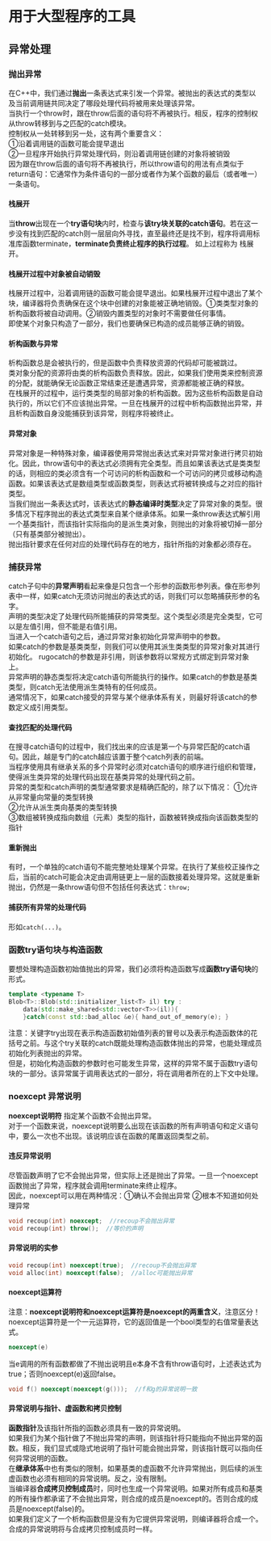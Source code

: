 # 用于大型程序的工具
## 异常处理
### 抛出异常
在C++中，我们通过**抛出**一条表达式来引发一个异常。被抛出的表达式的类型以及当前调用链共同决定了哪段处理代码将被用来处理该异常。  
当执行一个throw时，跟在throw后面的语句将不再被执行。相反，程序的控制权从throw转移到与之匹配的catch模块。  
控制权从一处转移到另一处，这有两个重要含义：  
①沿着调用链的函数可能会提早退出  
②一旦程序开始执行异常处理代码，则沿着调用链创建的对象将被销毁  
因为跟在throw后面的语句将不再被执行，所以throw语句的用法有点类似于return语句：它通常作为条件语句的一部分或者作为某个函数的最后（或者唯一）一条语句。  
#### 栈展开
当**throw**出现在一个**try语句块**内时，检查与**该try块关联的catch语句**。若在这一步没有找到匹配的catch则一层层向外寻找，直至最终还是找不到，程序将调用标准库函数terminate，**terminate负责终止程序的执行过程**。  如上过程称为 栈展开。
#### 栈展开过程中对象被自动销毁
栈展开过程中，沿着调用链的函数可能会提早退出。如果栈展开过程中退出了某个块，编译器将负责确保在这个块中创建的对象能被正确地销毁。①类类型对象的析构函数将被自动调用。②销毁内置类型的对象时不需要做任何事情。  
即使某个对象只构造了一部分，我们也要确保已构造的成员能够正确的销毁。  
#### 析构函数与异常
析构函数总是会被执行的，但是函数中负责释放资源的代码却可能被跳过。  
类对象分配的资源将由类的析构函数负责释放。因此，如果我们使用类来控制资源的分配，就能确保无论函数正常结束还是遭遇异常，资源都能被正确的释放。  
在栈展开的过程中，运行类类型的局部对象的析构函数。因为这些析构函数是自动执行的，所以它们不应该抛出异常。一旦在栈展开的过程中析构函数抛出异常，并且析构函数自身没能捕获到该异常，则程序将被终止。  
#### 异常对象
异常对象是一种特殊对象，编译器使用异常抛出表达式来对异常对象进行拷贝初始化。因此，throw语句中的表达式必须拥有完全类型。而且如果该表达式是类类型的话，则相应的类必须含有一个可访问的析构函数和一个可访问的拷贝或移动构造函数。如果该表达式是数组类型或函数类型，则表达式将被转换成与之对应的指针类型。  
当我们抛出一条表达式时，该表达式的**静态编译时类型**决定了异常对象的类型。很多情况下程序抛出的表达式类型来自某个继承体系。如果一条throw表达式解引用一个基类指针，而该指针实际指向的是派生类对象，则抛出的对象将被切掉一部分（只有基类部分被抛出）。  
抛出指针要求在任何对应的处理代码存在的地方，指针所指的对象都必须存在。

### 捕获异常
catch子句中的**异常声明**看起来像是只包含一个形参的函数形参列表。像在形参列表中一样，如果catch无须访问抛出的表达式的话，则我们可以忽略捕获形参的名字。   
声明的类型决定了处理代码所能捕获的异常类型。这个类型必须是完全类型，它可以是左值引用，但不能是右值引用。  
当进入一个catch语句之后，通过异常对象初始化异常声明中的参数。  
如果catch的参数是基类类型，则我们可以使用其派生类类型的异常对象对其进行初始化。  rugocatch的参数是非引用，则该参数将以常规方式绑定到异常对象上。  
异常声明的静态类型将决定catch语句所能执行的操作。如果catch的参数是基类类型，则catch无法使用派生类特有的任何成员。  
通常情况下，如果catch接受的异常与某个继承体系有关，则最好将该catch的参数定义成引用类型。  
#### 查找匹配的处理代码
在搜寻catch语句的过程中，我们找出来的应该是第一个与异常匹配的catch语句。因此，越是专门的catch越应该置于整个catch列表的前端。  
当程序使用具有继承关系的多个异常时必须对catch语句的顺序进行组织和管理，使得派生类异常的处理代码出现在基类异常的处理代码之前。  
异常的类型和catch声明的类型通常要求是精确匹配的，除了以下情况：
①允许从非常量向常量的类型转换  
②允许从派生类向基类的类型转换  
③数组被转换成指向数组（元素）类型的指针，函数被转换成指向该函数类型的指针  
#### 重新抛出
有时，一个单独的catch语句不能完整地处理某个异常。在执行了某些校正操作之后，当前的catch可能会决定由调用链更上一层的函数接着处理异常。这就是重新抛出，仍然是一条throw语句但不包括任何表达式：`throw;`
#### 捕获所有异常的处理代码  
形如`catch(...)`。

### 函数try语句块与构造函数
要想处理构造函数初始值抛出的异常，我们必须将构造函数写成**函数try语句块**的形式。  
```cpp
template <typename T>
Blob<T>::Blob(std::initializer_list<T> il) try :
    data(std::make_shared<std::vector<T>>(il)){
    }catch(const std::bad_alloc &e){ hand_out_of_memory(e); }
```
注意：关键字try出现在表示构造函数初始值列表的冒号以及表示构造函数体的花括号之前。与这个try关联的catch既能处理构造函数体抛出的异常，也能处理成员初始化列表抛出的异常。  
但是，初始化构造函数的参数时也可能发生异常，这样的异常不属于函数try语句块的一部分。该异常属于调用表达式的一部分，将在调用者所在的上下文中处理。

### noexcept 异常说明
**noexcept说明符** 指定某个函数不会抛出异常。  
对于一个函数来说，noexcept说明要么出现在该函数的所有声明语句和定义语句中，要么一次也不出现。该说明应该在函数的尾置返回类型之前。  
#### 违反异常说明
尽管函数声明了它不会抛出异常，但实际上还是抛出了异常。一旦一个noexcept函数抛出了异常，程序就会调用terminate来终止程序。  
因此，noexcept可以用在两种情况：①确认不会抛出异常  ②根本不知道如何处理异常  
```cpp
void recoup(int) noexcept;  //recoup不会抛出异常
void recoup(int) throw();  //等价的声明
```
#### 异常说明的实参
```cpp
void recoup(int) noexcept(true);  //recoup不会抛出异常
void alloc(int) noexcept(false);  //alloc可能抛出异常
```
#### noexcept运算符  
注意：**noexcept说明符和noexcept运算符是noexcept的两重含义**，注意区分！  
noexcept运算符是一个一元运算符，它的返回值是一个bool类型的右值常量表达式。  
```cpp
noexcept(e)
```
当e调用的所有函数都做了不抛出说明且e本身不含有throw语句时，上述表达式为true；否则noexcept(e)返回false。  
```cpp
void f() noexcept(noexcept(g()));  //f和g的异常说明一致  
```
#### 异常说明与指针、虚函数和拷贝控制
**函数指针**及该指针所指的函数必须具有一致的异常说明。  
如果我们为某个指针做了不抛出异常的声明，则该指针将只能指向不抛出异常的函数。相反，我们显式或隐式地说明了指针可能会抛出异常，则该指针既可以指向任何异常说明的函数。  
在**继承体系**中也有类似的限制，如果基类的虚函数不允许异常抛出，则后续的派生虚函数也必须有相同的异常说明。反之，没有限制。  
当编译器**合成拷贝控制成员**时，同时也生成一个异常说明。如果对所有成员和基类的所有操作都承诺了不会抛出异常，则合成的成员是noexcept的。否则合成的成员是noexcept(false)的。  
如果我们定义了一个析构函数但是没有为它提供异常说明，则编译器将合成一个。合成的异常说明将与合成拷贝控制成员时一样。